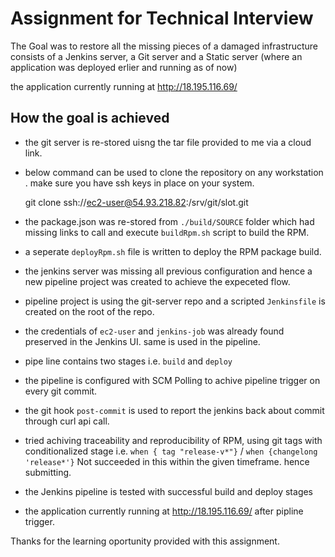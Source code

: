 # Assignment for Technical Interview 

The Goal was to restore all the missing pieces of a damaged infrastructure consists of a Jenkins server, a Git server and a Static server (where an application was deployed erlier and running as of now)  

the application currently running at http://18.195.116.69/

## How the goal is achieved

* the git server is re-stored uisng the tar file provided to me via a cloud link.
* below command can be used to clone the repository on any workstation . make sure you have ssh keys in place on your system.

    git clone ssh://ec2-user@54.93.218.82:/srv/git/slot.git
    
* the package.json was re-stored from `./build/SOURCE` folder which had missing links to call and execute `buildRpm.sh` script to build the RPM.

* a seperate `deployRpm.sh` file is written to deploy the RPM package build.

* the jenkins server was missing all previous configuration and hence a new pipeline project was created to achieve the expeceted flow.

* pipeline project is using the git-server repo and a scripted `Jenkinsfile` is created on the root of the repo.

* the credentials of `ec2-user` and `jenkins-job` was already found preserved in the Jenkins UI. same is used in the pipeline.

* pipe line contains two stages i.e. `build` and `deploy`

* the pipeline is configured with SCM Polling to achive pipeline trigger on every git commit.

* the git hook `post-commit` is used to report the jenkins back about commit through curl api call.

* tried achiving traceability and reproducibility of RPM, using git tags with conditionalized stage i.e. `when { tag "release-v*"}` / `when {changelong 'release*'}` Not succeeded in this within the given timeframe. hence submitting.

* the Jenkins pipeline is tested with successful build and deploy stages 
* the application currently running at http://18.195.116.69/ after pipline trigger.

Thanks for the learning oportunity provided with this assignment.

